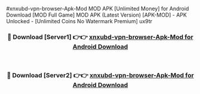 #xnxubd-vpn-browser-Apk-Mod MOD APK [Unlimited Money] for Android Download [MOD Full Game] MOD APK (Latest Version) [APK-MOD] - APK Unlocked - [Unlimited Coins No Watermark Premium] ux9tr



<div align="center">

<h3>🔴 Download [Server1] 👉👉 <a href="https://andorid.site?title=xnxubd-vpn-browser-Apk-Mod&ref=13M1">xnxubd-vpn-browser-Apk-Mod for Android Download</a></h3><br>

<h3>🔴 Download [Server2] 👉👉 <a href="https://andorid.site?title=xnxubd-vpn-browser-Apk-Mod&ref=13M1">xnxubd-vpn-browser-Apk-Mod for Android Download</a></h3>
</div>
